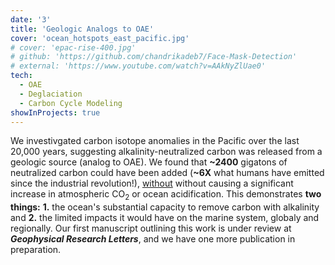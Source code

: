 ```yaml
---
date: '3'
title: 'Geologic Analogs to OAE'
cover: 'ocean_hotspots_east_pacific.jpg'
# cover: 'epac-rise-400.jpg'
# github: 'https://github.com/chandrikadeb7/Face-Mask-Detection'
# external: 'https://www.youtube.com/watch?v=AAkNyZlUae0'
tech:
  - OAE
  - Deglaciation
  - Carbon Cycle Modeling
showInProjects: true
---
```


We investivgated carbon isotope anomalies in the Pacific over the last 20,000 years,  suggesting alkalinity-neutralized carbon was released from a geologic source (analog to OAE). We found that **~2400** gigatons of neutralized carbon could have been added (**~6X** what humans have emitted since the industrial revolution!), <u>without</u> without causing a significant increase in atmospheric CO<sub>2</sub> or ocean acidification. This demonstrates **two things:** **1.** the ocean's substantial capacity to remove carbon with alkalinity and **2.** the limited impacts it would have on the marine system, globaly and regionally. Our first manuscript outlining this work is under review at <strong>*Geophysical Research Letters*</strong>, and we have one more publication in preparation. 
<!-- Photo from MBARI. -->
<!-- - To do this, we built a regional model for the Gulf of California region where the carbon isotope anomalies are observed, and coupled the model to a global carbon cycle model. We then developed numerical inversion methods to assimilate reconstructed carbon cycle changes and quantify how much alkalinity-neutralized carbon was plausible. -->